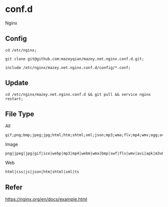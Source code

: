 # conf.d

Nginx

## Config

```
cd /etc/nginx;

git clone git@github.com:mazeyqian/mazey.net.nginx.conf.d.git;

include /etc/nginx/mazey.net.nginx.conf.d/config/*.conf;
```

## Update

```
cd /etc/nginx/mazey.net.nginx.conf.d && git pull && service nginx restart;
```

## File Type

All

```
gif;png;bmp;jpeg;jpg;html;htm;shtml;xml;json;mp3;wma;flv;mp4;wmv;ogg;avi;doc;docx;xls;xlsx;ppt;pptx;txt;pdf;zip;exe;tat;ico;css;js;swf;apk;m3u8;ts
```

Image

```
png|jpeg|jpg|gif|ico|webp|mp3|mp4|webm|wma|bmp|swf|flv|wmv|avi|apk|m3u8|doc|docx|xls|xlsx|ppt|pptx|txt|pdf|zip|exe
```

Web

```
html|css|js|json|htm|shtml|xml|ts
```

## Refer

https://nginx.org/en/docs/example.html
